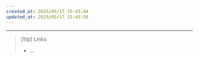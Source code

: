 ```yaml
---
created_at: 2025/05/17 15:43:44
updated_at: 2025/05/17 15:45:58
---
```

---

> [!tip] Links
> - ...
